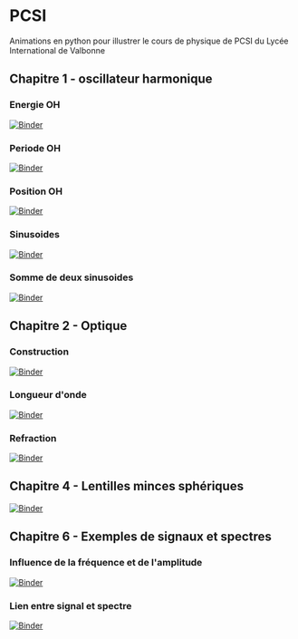 # PCSI
Animations en python pour illustrer le cours de physique de PCSI du Lycée International de Valbonne

## Chapitre 1 - oscillateur harmonique
### Energie OH
[![Binder](https://mybinder.org/badge_logo.svg)](https://mybinder.org/v2/gh/jcamponovo/PCSI/master?urlpath=apps/S1_energie.ipynb)

### Periode OH
[![Binder](https://mybinder.org/badge_logo.svg)](https://mybinder.org/v2/gh/jcamponovo/PCSI/master?urlpath=apps/S1_periode.ipynb)

### Position OH
[![Binder](https://mybinder.org/badge_logo.svg)](https://mybinder.org/v2/gh/jcamponovo/PCSI/master?urlpath=apps/S1_position.ipynb)

### Sinusoides
[![Binder](https://mybinder.org/badge_logo.svg)](https://mybinder.org/v2/gh/jcamponovo/PCSI/master?urlpath=apps/S1_sinusoides.ipynb)

### Somme de deux sinusoides
[![Binder](https://mybinder.org/badge_logo.svg)](https://mybinder.org/v2/gh/jcamponovo/PCSI/master?urlpath=apps/S1_somme.ipynb)





## Chapitre 2 - Optique
### Construction
[![Binder](https://mybinder.org/badge_logo.svg)](https://mybinder.org/v2/gh/jcamponovo/PCSI/master?urlpath=apps/S2_lentille.ipynb)

### Longueur d'onde
[![Binder](https://mybinder.org/badge_logo.svg)](https://mybinder.org/v2/gh/jcamponovo/PCSI/master?urlpath=apps/S2_longueurdonde.ipynb)

### Refraction
[![Binder](https://mybinder.org/badge_logo.svg)](https://mybinder.org/v2/gh/jcamponovo/PCSI/master?urlpath=apps/S2_refraction.ipynb)


## Chapitre 4 - Lentilles minces sphériques
[![Binder](https://mybinder.org/badge_logo.svg)](https://mybinder.org/v2/gh/jcamponovo/PCSI/master?urlpath=apps/S2_lentille.ipynb)

## Chapitre 6 - Exemples de signaux et spectres
### Influence de la fréquence et de l'amplitude
[![Binder](https://mybinder.org/badge_logo.svg)](https://mybinder.org/v2/gh/jcamponovo/PCSI/master?urlpath=apps/S6_spectre.ipynb)

### Lien entre signal et spectre
[![Binder](https://mybinder.org/badge_logo.svg)](https://mybinder.org/v2/gh/jcamponovo/PCSI/master?urlpath=apps/S6_spectre2.ipynb)
